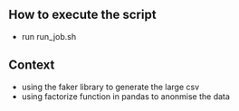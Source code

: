 ## How to execute the script 
- run run_job.sh

## Context 
- using the faker library to generate the large csv 
- using factorize function in pandas to anonmise the data


